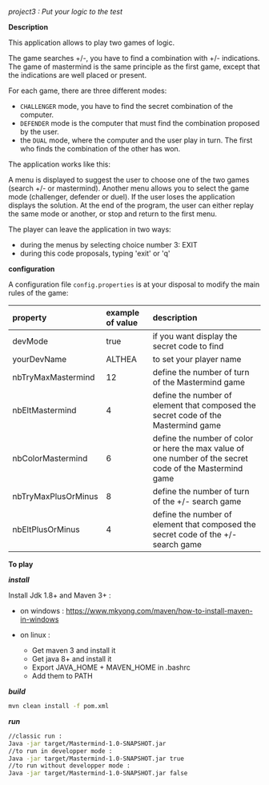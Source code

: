 *project3 : Put your logic to the test*

**Description**

This application allows to play two games of logic.

The game searches +/-, you have to find a combination with +/- indications.
The game of mastermind is the same principle as the first game, except that the indications are well placed or present.

For each game, there are three different modes:
  - `CHALLENGER` mode, you have to find the secret combination of the computer.
  - `DEFENDER` mode is the computer that must find the combination proposed by the user.
  - the `DUAL` mode, where the computer and the user play in turn. The first who finds the combination of the other has won.
  
The application works like this:

A menu is displayed to suggest the user to choose one of the two games (search +/- or mastermind). Another menu allows you to select the game mode (challenger, defender or duel). If the user loses the application displays the solution. At the end of the program, the user can either replay the same mode or another, or stop and return to the first menu. 


The player can leave the application in two ways:
 - during the menus by selecting choice number 3: EXIT
 - during this code proposals, typing 'exit' or 'q'

**configuration**

A configuration file `config.properties` is at your disposal to modify the main rules of the game:

| property              | example of value     | description |
|:----------------------|:---------------------|:-------------------------|
| devMode               | true | if you want display the secret code to find |
| yourDevName           | ALTHEA   | to set your player name  |
| nbTryMaxMastermind    | 12  | define the number of turn of the Mastermind game  |
| nbEltMastermind       | 4  | define the number of element that composed the secret code of the Mastermind game  |
| nbColorMastermind     | 6  | define the number of color or here the max value of one number of the secret code of the Mastermind game  |
| nbTryMaxPlusOrMinus   | 8  | define the number of turn of the +/- search game   |
| nbEltPlusOrMinus      | 4  | define the number of element that composed the secret code of the +/- search game |


**To play**

***install***

Install Jdk 1.8+ and Maven 3+ :

 - on windows :
    https://www.mkyong.com/maven/how-to-install-maven-in-windows
 

 - on linux :
    - Get maven 3 and install it
    - Get java 8+ and install it
    - Export JAVA_HOME + MAVEN_HOME in .bashrc
    - Add them to PATH

***build***
```sh
mvn clean install -f pom.xml
```

***run***
```sh
//classic run :
Java -jar target/Mastermind-1.0-SNAPSHOT.jar
//to run in developper mode :
Java -jar target/Mastermind-1.0-SNAPSHOT.jar true
//to run without developper mode :
Java -jar target/Mastermind-1.0-SNAPSHOT.jar false
```